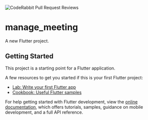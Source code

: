 ![CodeRabbit Pull Request Reviews](https://img.shields.io/coderabbit/prs/github/mark3lim/manage_meeting?utm_source=oss&utm_medium=github&utm_campaign=mark3lim%2Fmanage_meeting&labelColor=171717&color=FF570A&link=https%3A%2F%2Fcoderabbit.ai&label=CodeRabbit+Reviews)

# manage_meeting

A new Flutter project.

## Getting Started

This project is a starting point for a Flutter application.

A few resources to get you started if this is your first Flutter project:

- [Lab: Write your first Flutter app](https://docs.flutter.dev/get-started/codelab)
- [Cookbook: Useful Flutter samples](https://docs.flutter.dev/cookbook)

For help getting started with Flutter development, view the
[online documentation](https://docs.flutter.dev/), which offers tutorials,
samples, guidance on mobile development, and a full API reference.
